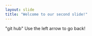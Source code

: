 ```yaml
---
layout: slide
title: "Welcome to our second slide!"
---
```

"git hub"
Use the left arrow to go back!

